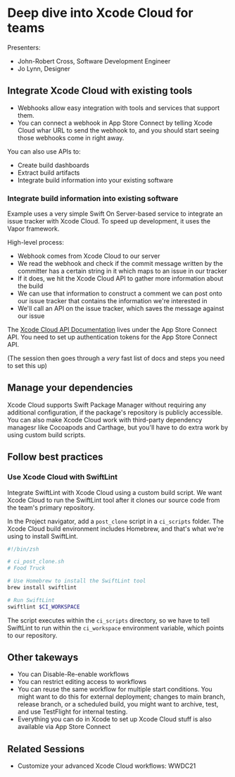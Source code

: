 # Deep dive into Xcode Cloud for teams

Presenters: 
- John-Robert Cross, Software Development Engineer
- Jo Lynn, Designer

## Integrate Xcode Cloud with existing tools

- Webhooks allow easy integration with tools and services that support them.
- You can connect a webhook in App Store Connect by telling Xcode Cloud whar URL to send the webhook to, and you should start seeing those webhooks come in right away.

You can also use APIs to:

- Create build dashboards
- Extract build artifacts
- Integrate build information into your existing software 

### Integrate build information into existing software

Example uses a very simple Swift On Server-based service to integrate an issue tracker with Xcode Cloud. To speed up development, it uses the Vapor framework.

High-level process:
- Webhook comes from Xcode Cloud to our server
- We read the webhook and check if the commit message written by the committer has a certain string in it which maps to an issue in our tracker
- If it does, we hit the Xcode Cloud API to gather more information about the build
- We can use that information to construct a comment we can post onto our issue tracker that contains the information we're interested in
- We'll call an API on the issue tracker, which saves the message against our issue

The [Xcode Cloud API Documentation](https://developer.apple.com/documentation/appstoreconnectapi/xcode_cloud_workflows_and_builds) lives under the App Store Connect API. You need to set up authentication tokens for the App Store Connect API.

(The session then goes through a _very_ fast list of docs and steps you need to set this up)

## Manage your dependencies

Xcode Cloud supports Swift Package Manager without requiring any additional configuration, if the package's repository is publicly accessible. You can also make Xcode Cloud work with third-party dependency managesr like Cocoapods and Carthage, but you'll have to do extra work by using custom build scripts.

## Follow best practices


### Use Xcode Cloud with SwiftLint

Integrate SwiftLint with Xcode Cloud using a custom build script. We want Xcode Cloud to run the SwiftLint tool after it clones our source code from the team's primary repository.

In the Project navigator, add a `post_clone` script in a `ci_scripts` folder. The Xcode Cloud build environment includes Homebrew, and that's what we're using to install SwiftLint.

```sh
#!/bin/zsh

# ci_post_clone.sh
# Food Truck

# Use Homebrew to install the SwiftLint tool
brew install swiftlint

# Run SwiftLint 
swiftlint $CI_WORKSPACE
```

The script executes within the `ci_scripts` directory, so we have to tell SwiftLint to run within the `ci_workspace` environment variable, which points to our repository.

## Other takeways

- You can Disable-Re-enable workflows
- You can restrict editing access to workflows
- You can reuse the same workflow for multiple start conditions. You might want to do this for external deployment; changes to main branch, release branch, or a scheduled build, you might want to archive, test, and use TestFlight for internal testing.
- Everything you can do in Xcode to set up Xcode Cloud stuff is also available via App Store Connect

## Related Sessions

- Customize your advanced Xcode Cloud workflows: WWDC21

